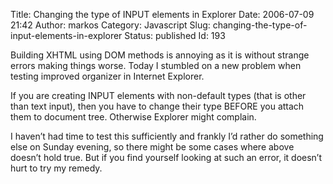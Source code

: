 Title: Changing the type of INPUT elements in Explorer
Date: 2006-07-09 21:42
Author: markos
Category: Javascript
Slug: changing-the-type-of-input-elements-in-explorer
Status: published
Id: 193

<div>
 <p>
  Building XHTML using DOM methods is annoying as it is without strange errors making things worse. Today I stumbled on a new problem when testing improved organizer in Internet Explorer.
 </p>
 <p>
  If you are creating INPUT elements with non-default types (that is other than text input), then you have to change their type BEFORE you attach them to document tree. Otherwise Explorer might complain.
 </p>
 <p>
  I haven’t had time to test this  sufficiently and frankly I’d rather do something else on Sunday evening, so there might be some cases where above doesn’t hold true. But if you find yourself looking at such an error, it doesn’t hurt to try my remedy.
 </p>
</div>
